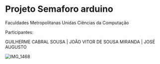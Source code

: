 # Projeto Semaforo arduino

Faculdades Metropolitanas Unidas
Ciências da Computação

Participantes:

GUILHERME CABRAL SOUSA | 
JOÃO VITOR DE SOUSA MIRANDA | 
JOSÉ AUGUSTO

![IMG_1468](https://github.com/user-attachments/assets/a5f7bada-8d6d-494b-94fd-6a600297d9ef)
